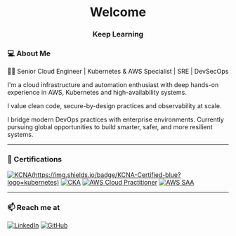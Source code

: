 <h1 align="center">Welcome</h1>
<h3 align="center">Keep Learning</h3>

### 💻 About Me

👨‍💻 Senior Cloud Engineer | Kubernetes & AWS Specialist | SRE | DevSecOps

I'm a cloud infrastructure and automation enthusiast with deep hands-on experience in AWS, Kubernetes and high-availability systems.

I value clean code, secure-by-design practices and observability at scale.

I bridge modern DevOps practices with enterprise environments. 
Currently pursuing global opportunities to build smarter, safer, and more resilient systems.



---

### 🏅 Certifications

[![KCNA](https://img.shields.io/badge/KCNA-Passed-brightgreen?logo=kubernetes)(https://img.shields.io/badge/KCNA-Certified-blue?logo=kubernetes)](https://www.credly.com/badges/b1496483-cfb7-4ca9-9c87-29966002701c)
[![CKA](https://img.shields.io/badge/CKA-Certified-blueviolet?logo=kubernetes)](https://www.credly.com/badges/092885ca-6116-499b-bd85-bc30b98b5a62)
[![AWS Cloud Practitioner](https://img.shields.io/badge/AWS-Cloud_Practitioner-yellow?logo=amazon-aws)](https://www.credly.com/badges/30af3cd3-d614-4c49-b785-bdfcfa33a8d5)
[![AWS SAA](https://img.shields.io/badge/AWS-Solutions_Architect_Associate-orange?logo=amazon-aws)](https://www.credly.com/badges/d38addc3-6eb6-4e47-9336-170b5332deb0)

---
### 📫 Reach me at

[![LinkedIn](https://img.shields.io/badge/LinkedIn-blue?logo=linkedin&style=for-the-badge)](https://www.linkedin.com/in/alexandrelobaczewskigarcia/)
[![GitHub](https://img.shields.io/badge/GitHub-000?logo=github&style=for-the-badge)](https://github.com/lobaczewski)
